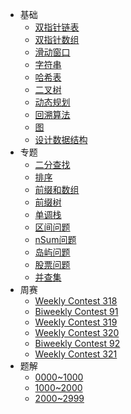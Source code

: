 * 基础
  * [双指针链表](algorithm/pointerlist.md)
  * [双指针数组](algorithm/pointerarray.md)
  * [滑动窗口](algorithm/slidingwindow.md)
  * [字符串](algorithm/string.md)
  * [哈希表](algorithm/hashtable.md)
  * [二叉树](algorithm/binarytree.md)
  * [动态规划](algorithm/dp.md)
  * [回溯算法](algorithm/backtrack.md)
  * [图](algorithm/graph.md)
  * [设计数据结构](algorithm/design.md)
* 专题
  * [二分查找](topic/binarysearch.md)
  * [排序](topic/sort.md)
  * [前缀和数组](topic/prefixsum.md)
  * [前缀树](topic/trie.md)
  * [单调栈](topic/monotonicstack.md)
  * [区间问题](topic/intervals.md)
  * [nSum问题](topic/nsum.md)
  * [岛屿问题](topic/island.md)
  * [股票问题](topic/stock.md)
  * [并查集](topic/unionfind.md)
* 周赛
  * [Weekly Contest 318](contest/weekly318.md)
  * [Biweekly Contest 91](contest/biweekly91.md)
  * [Weekly Contest 319](contest/weekly319.md)
  * [Weekly Contest 320](contest/weekly320.md)
  * [Biweekly Contest 92](contest/biweekly92.md)
  * [Weekly Contest 321](contest/weekly321.md)
* 题解
  * [0000~1000](solutions/1000.md)
  * [1000~2000](solutions/2000.md)
  * [2000~2999](solutions/3000.md)